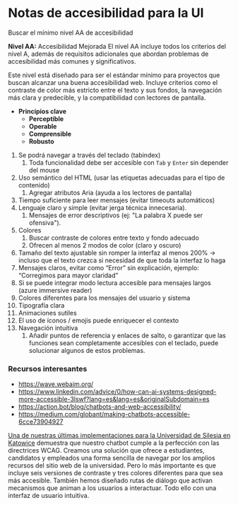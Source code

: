# Notas de accesibilidad para la UI
Buscar el mínimo nivel AA de accesibilidad

**Nivel AA:** Accesibilidad Mejorada
El nivel AA incluye todos los criterios del nivel A, además de requisitos adicionales que abordan problemas de accesibilidad más comunes y significativos.

Este nivel está diseñado para ser el estándar mínimo para proyectos que buscan alcanzar una buena accesibilidad web. Incluye criterios como el contraste de color más estricto entre el texto y sus fondos, la navegación más clara y predecible, y la compatibilidad con lectores de pantalla. 

- **Principios clave**
    - **Perceptible**
    - **Operable**
    - **Comprensible**
    - **Robusto**
1. Se podrá navegar a través del teclado (tabindex)
    1. Toda funcionalidad debe ser accesible con `Tab` y `Enter` sin depender del mouse
2. Uso semántico del HTML (usar las etiquetas adecuadas para el tipo de contenido)
    1. Agregar atributos Aria (ayuda a los lectores de pantalla)
3. Tiempo suficiente para leer mensajes (evitar timeouts automáticos)
4. Lenguaje claro y simple (evitar jerga técnica innecesaria).
    1. Mensajes de error descriptivos (ej: "La palabra X puede ser ofensiva").
5. Colores
    1. Buscar contraste de colores entre texto y fondo adecuado
    2. Ofrecen al menos 2 modos de color (claro y oscuro)
6. Tamaño del texto ajustable sin romper la interfaz al menos 200% -> incluso que el texto crezca si necesidad de que toda la interfaz lo haga
7. Mensajes claros, evitar como “Error” sin explicación, ejemplo: “Corregimos para mayor claridad”
8. Si se puede integrar modo lectura accesible para mensajes largos (azure immersive reader)
9. Colores diferentes para los mensajes del usuario y sistema
10. Tipografía clara 
11. Animaciones sutiles
12. El uso de íconos / emojis puede enriquecer el contexto
13. Navegación intuitiva
    1. Añadir puntos de referencia y enlaces de salto, o garantizar que las funciones sean completamente accesibles con el teclado, puede solucionar algunos de estos problemas.

### Recursos interesantes

- https://wave.webaim.org/
- https://www.linkedin.com/advice/0/how-can-ai-systems-designed-more-accessible-3lswf?lang=es&lang=es&originalSubdomain=es
- https://action.bot/blog/chatbots-and-web-accessibility/
- https://medium.com/globant/making-chatbots-accessible-6cce73904927

[Una de nuestras últimas implementaciones para la Universidad de Silesia en Katowice](https://action-bot.translate.goog/blog/case-study-a-chatbot-for-the-education-sector/?_x_tr_sl=en&_x_tr_tl=es&_x_tr_hl=es&_x_tr_pto=wapp) demuestra que nuestro chatbot cumple a la perfección con las directrices WCAG. Creamos una solución que ofrece a estudiantes, candidatos y empleados una forma sencilla de navegar por los amplios recursos del sitio web de la universidad. Pero lo más importante es que incluye seis versiones de contraste y tres colores diferentes para que sea más accesible. También hemos diseñado rutas de diálogo que activan mecanismos que animan a los usuarios a interactuar. Todo ello con una interfaz de usuario intuitiva.


